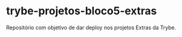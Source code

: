 # trybe-projetos-bloco5-extras
Repositório com objetivo de dar deploy nos projetos Extras da Trybe.
